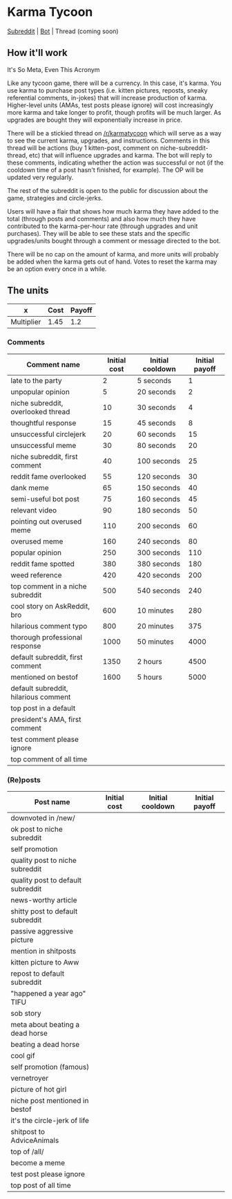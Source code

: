 # Karma Tycoon

[Subreddit](http://www.reddit.com/r/karmatycoon/) | [Bot](http://www.reddit.com/u/karma-tycoon/) | Thread (coming soon)

## How it'll work

It's So Meta, Even This Acronym

Like any tycoon game, there will be a currency. In this case, it's karma. You use karma to purchase post types (i.e. kitten pictures, reposts, sneaky referential comments, in-jokes) that will increase production of karma. Higher-level units (AMAs, test posts please ignore) will cost increasingly more karma and take longer to profit, though profits will be much larger. As upgrades are bought they will exponentially increase in price.

There will be a stickied thread on [/r/karmatycoon](http://www.reddit.com/r/karmatycoon/) which will serve as a way to see the current karma, upgrades, and instructions. Comments in this thread will be actions (buy 1 kitten-post, comment on niche-subreddit-thread, etc) that will influence upgrades and karma. The bot will reply to these comments, indicating whether the action was successful or not (if the cooldown time of a post hasn't finished, for example). The OP will be updated very regularly.

The rest of the subreddit is open to the public for discussion about the game, strategies and circle-jerks.

Users will have a flair that shows how much karma they have added to the total (through posts and comments) and also how much they have contributed to the karma-per-hour rate (through upgrades and unit purchases). They will be able to see these stats and the specific upgrades/units bought through a comment or message directed to the bot.

There will be no cap on the amount of karma, and more units will probably be added when the karma gets out of hand. Votes to reset the karma may be an option every once in a while.

## The units


x| Cost | Payoff
-|-|-
Multiplier | 1.45 | 1.2

### Comments

Comment name | Initial cost | Initial cooldown | Initial payoff
-|-|-|-
late to the party | 2 | 5 seconds | 1
unpopular opinion | 5 | 20 seconds | 2
niche subreddit, overlooked thread | 10 | 30 seconds | 4
thoughtful response | 15 | 45 seconds | 8
unsuccessful circlejerk | 20 | 60 seconds | 15
unsuccessful meme | 30 | 80 seconds | 20
niche subreddit, first comment | 40 | 100 seconds | 25
reddit fame overlooked | 55 | 120 seconds | 30
dank meme | 65 | 150 seconds | 40
semi-useful bot post | 75 | 160 seconds | 45
relevant video | 90 | 180 seconds | 50
pointing out overused meme | 110 | 200 seconds | 60
overused meme | 160 | 240 seconds | 80
popular opinion | 250 | 300 seconds | 110
reddit fame spotted | 380 | 380 seconds | 180
weed reference | 420 | 420 seconds | 200
top comment in a niche subreddit | 500 | 540 seconds | 240
cool story on AskReddit, bro | 600 | 10 minutes | 280
hilarious comment typo | 800 | 20 minutes | 375
thorough professional response | 1000 | 50 minutes | 4000
default subreddit, first comment | 1350 | 2 hours | 4500
mentioned on bestof | 1600 | 5 hours | 5000
default subreddit, hilarious comment |
top post in a default |
president's AMA, first comment |
test comment please ignore |
top comment of all time |


### (Re)posts

Post name | Initial cost | Initial cooldown | Initial payoff
-|-|-|-
downvoted in /new/ |
ok post to niche subreddit |
self promotion |
quality post to niche subreddit |
quality post to default subreddit |
news-worthy article |
shitty post to default subreddit |
passive aggressive picture |
mention in shitposts |
kitten picture to Aww |
repost to default subreddit |
"happened a year ago" TIFU |
sob story |
meta about beating a dead horse |
beating a dead horse |
cool gif |
self promotion (famous) |
vernetroyer |
picture of hot girl |
niche post mentioned in bestof |
it's the circle-jerk of life |
shitpost to AdviceAnimals |
top of /all/ |
become a meme |
test post please ignore |
top post of all time |
